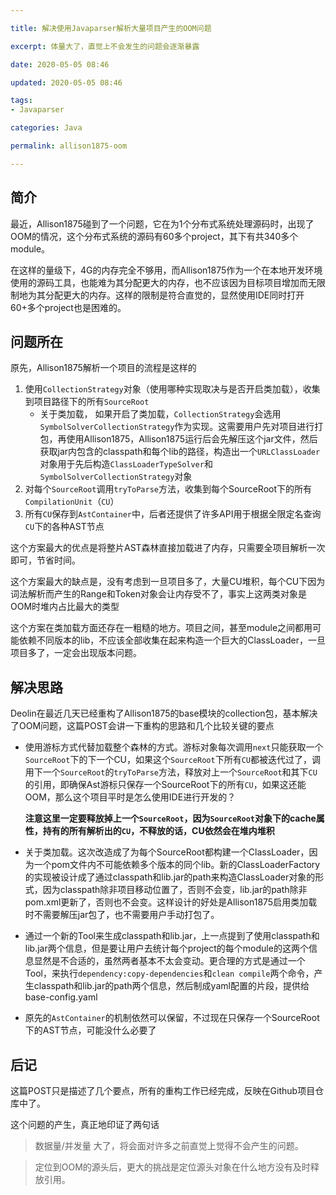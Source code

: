 ```yaml
---

title: 解决使用Javaparser解析大量项目产生的OOM问题

excerpt: 体量大了，直觉上不会发生的问题会逐渐暴露

date: 2020-05-05 08:46

updated: 2020-05-05 08:46

tags:
- Javaparser

categories: Java

permalink: allison1875-oom

---
```


## 简介

最近，Allison1875碰到了一个问题，它在为1个分布式系统处理源码时，出现了OOM的情况，这个分布式系统的源码有60多个project，其下有共340多个module。

在这样的量级下，4G的内存完全不够用，而Allison1875作为一个在本地开发环境使用的源码工具，也能难为其分配更大的内存，也不应该因为目标项目增加而无限制地为其分配更大的内存。这样的限制是符合直觉的，显然使用IDE同时打开60+多个project也是困难的。



## 问题所在

原先，Allison1875解析一个项目的流程是这样的

1. 使用`CollectionStrategy`对象（使用哪种实现取决与是否开启类加载），收集到项目路径下的所有`SourceRoot`
   - 关于类加载， 如果开启了类加载，`CollectionStrategy`会选用`SymbolSolverCollectionStrategy`作为实现。这需要用户先对项目进行打包，再使用Allison1875，Allison1875运行后会先解压这个jar文件，然后获取jar内包含的classpath和每个lib的路径，构造出一个`URLClassLoader`对象用于先后构造`ClassLoaderTypeSolver`和`SymbolSolverCollectionStrategy`对象
2. 对每个`SourceRoot`调用`tryToParse`方法，收集到每个SourceRoot下的所有`CompilationUnit`（`CU`）
3. 所有`CU`保存到`AstContainer`中，后者还提供了许多API用于根据全限定名查询`CU`下的各种AST节点

这个方案最大的优点是将整片AST森林直接加载进了内存，只需要全项目解析一次即可，节省时间。

这个方案最大的缺点是，没有考虑到一旦项目多了，大量CU堆积，每个CU下因为词法解析而产生的Range和Token对象会让内存受不了，事实上这两类对象是OOM时堆内占比最大的类型

这个方案在类加载方面还存在一粗糙的地方。项目之间，甚至module之间都用可能依赖不同版本的lib，不应该全部收集在起来构造一个巨大的ClassLoader，一旦项目多了，一定会出现版本问题。



## 解决思路

Deolin在最近几天已经重构了Allison1875的base模块的collection包，基本解决了OOM问题，这篇POST会讲一下重构的思路和几个比较关键的要点

- 使用游标方式代替加载整个森林的方式。游标对象每次调用`next`只能获取一个`SourceRoot`下的下一个CU，如果这个`SourceRoot`下所有`CU`都被迭代过了，调用下一个`SourceRoot`的`tryToParse`方法，释放对上一个`SourceRoot`和其下`CU`的引用，即确保Ast游标只保存一个SourceRoot下的所有`CU`，如果这还能OOM，那么这个项目平时是怎么使用IDE进行开发的？

  **注意这里一定要释放掉上一个`SourceRoot`，因为`SourceRoot`对象下的cache属性，持有的所有解析出的`CU`，不释放的话，CU依然会在堆内堆积**

- 关于类加载。这次改造成了为每个SourceRoot都构建一个ClassLoader，因为一个pom文件内不可能依赖多个版本的同个lib。新的ClassLoaderFactory的实现被设计成了通过classpath和lib.jar的path来构造ClassLoader对象的形式，因为classpath除非项目移动位置了，否则不会变，lib.jar的path除非pom.xml更新了，否则也不会变。这样设计的好处是Allison1875启用类加载时不需要解压jar包了，也不需要用户手动打包了。

- 通过一个新的Tool来生成classpath和lib.jar，上一点提到了使用classpath和lib.jar两个信息，但是要让用户去统计每个project的每个module的这两个信息显然是不合适的，虽然两者基本不太会变动。更合理的方式是通过一个Tool，来执行`dependency:copy-dependencies`和`clean compile`两个命令，产生classpath和lib.jar的path两个信息，然后制成yaml配置的片段，提供给base-config.yaml

- 原先的`AstContainer`的机制依然可以保留，不过现在只保存一个SourceRoot下的AST节点，可能没什么必要了



## 后记

这篇POST只是描述了几个要点，所有的重构工作已经完成，反映在Github项目仓库中了。

这个问题的产生，真正地印证了两句话

> 数据量/并发量 大了，将会面对许多之前直觉上觉得不会产生的问题。

> 定位到OOM的源头后，更大的挑战是定位源头对象在什么地方没有及时释放引用。